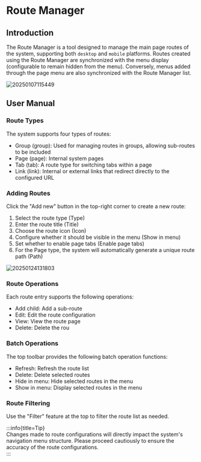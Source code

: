 # Route Manager  

<PluginInfo name="client"></PluginInfo>  

## Introduction

The Route Manager is a tool designed to manage the main page routes of the system, supporting both `desktop` and `mobile` platforms. Routes created using the Route Manager are synchronized with the menu display (configurable to remain hidden from the menu). Conversely, menus added through the page menu are also synchronized with the Route Manager list.  

![20250107115449](https://nocobase-docs.oss-cn-beijing.aliyuncs.com/20250107115449.png)  

## User Manual  

### Route Types  

The system supports four types of routes:  

- Group (group): Used for managing routes in groups, allowing sub-routes to be included  
- Page (page): Internal system pages  
- Tab (tab): A route type for switching tabs within a page  
- Link (link): Internal or external links that redirect directly to the configured URL  

### Adding Routes  

Click the "Add new" button in the top-right corner to create a new route:  

1. Select the route type (Type)
2. Enter the route title (Title)
3. Choose the route icon (Icon)
4. Configure whether it should be visible in the menu (Show in menu)
5. Set whether to enable page tabs (Enable page tabs)  
6. For the Page type, the system will automatically generate a unique route path (Path)  

![20250124131803](https://nocobase-docs.oss-cn-beijing.aliyuncs.com/20250124131803.png)  

### Route Operations  

Each route entry supports the following operations:  

- Add child: Add a sub-route
- Edit: Edit the route configuration
- View: View the route page
- Delete: Delete the rou 

### Batch Operations  

The top toolbar provides the following batch operation functions:  

- Refresh: Refresh the route list
- Delete: Delete selected routes
- Hide in menu: Hide selected routes in the menu 
- Show in menu: Display selected routes in the menu 

### Route Filtering  

Use the "Filter" feature at the top to filter the route list as needed.  

:::info{title=Tip}  
Changes made to route configurations will directly impact the system's navigation menu structure. Please proceed cautiously to ensure the accuracy of the route configurations.  
:::  
